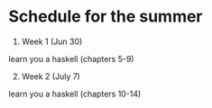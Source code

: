 # Schedule for the summer

1. Week 1 (Jun 30)

learn you a haskell (chapters 5-9)

2. Week 2 (July 7)

learn you a haskell (chapters 10-14)


